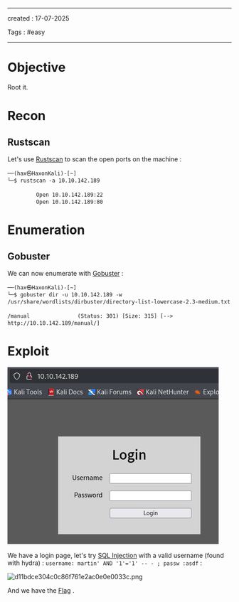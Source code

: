 - - - 
created : 17-07-2025 

Tags : #easy  
- - - 
# Objective

Root it.

# Recon
## Rustscan

Let's use [Rustscan](../../3%20-%20Tags/Hacking%20Tools/Rustscan.md) to scan the open ports on the machine :

```
──(hax㉿HaxonKali)-[~]
└─$ rustscan -a 10.10.142.189 

         Open 10.10.142.189:22
         Open 10.10.142.189:80

```

# Enumeration
## Gobuster

We can now enumerate with [Gobuster](../../3%20-%20Tags/Hacking%20Tools/Gobuster.md) :

```
──(hax㉿HaxonKali)-[~]
└─$ gobuster dir -u 10.10.142.189 -w /usr/share/wordlists/dirbuster/directory-list-lowercase-2.3-medium.txt

/manual               (Status: 301) [Size: 315] [--> http://10.10.142.189/manual/]

```

# Exploit

![a05d1ee2b423e3bc978f0e6e93839d28.png](../../2%20-%20Resources/Others/Flameshots/a05d1ee2b423e3bc978f0e6e93839d28.png)

We have a login page, let's try [SQL Injection](../../3%20-%20Tags/Hacking%20Concepts/SQL%20Injection.md) with a valid username (found with hydra) : `username: martin' AND '1'='1' -- - ; passw :asdf` :

<img src="../../Flameshots/d11bdce304c0c86f761e2ac0e0e0033c.png" alt="d11bdce304c0c86f761e2ac0e0e0033c.png" width="583" height="533">

And we have the [Flag](../../3%20-%20Tags/Hacking%20Concepts/Flag.md) .